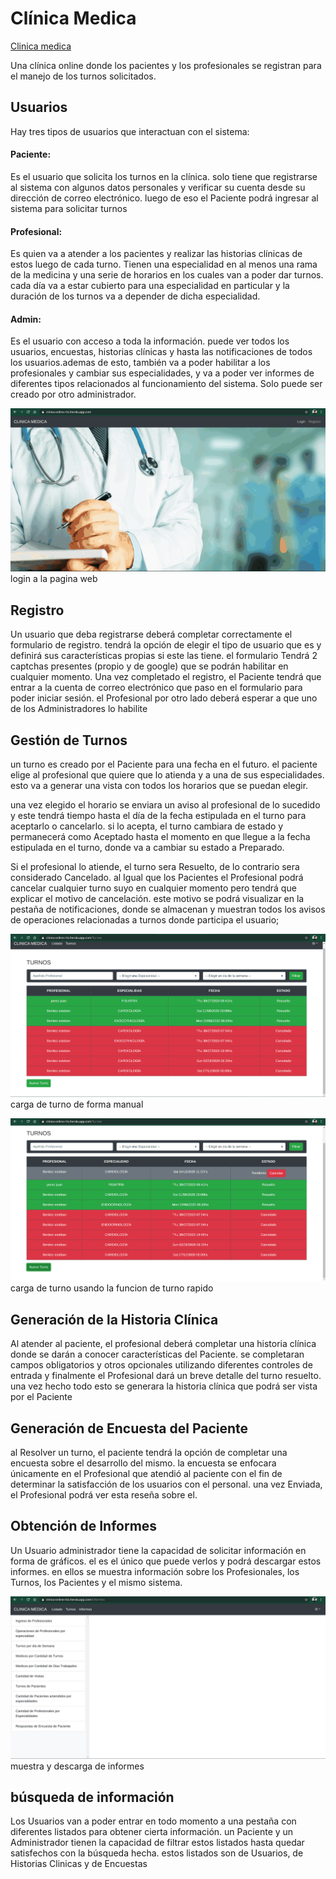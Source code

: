 # Clínica Medica

[Clinica medica](https://clinica-online-rilo.herokuapp.com/)

Una clínica online donde los pacientes y los profesionales se registran para el manejo de los turnos solicitados.

## Usuarios
Hay tres tipos de usuarios que interactuan con el sistema:

#### Paciente:
Es el usuario que solicita los turnos en la clínica. solo tiene que registrarse al sistema con algunos datos personales y verificar su cuenta desde su dirección de correo electrónico. luego de eso el Paciente podrá ingresar al sistema para solicitar turnos

#### Profesional:
Es quien va a atender a los pacientes y realizar las historias clínicas de estos luego de cada turno. Tienen una especialidad en al menos una rama de la medicina y una serie de horarios en los cuales van a poder dar turnos. cada día va a estar cubierto para una especialidad en particular y la duración de los turnos va a depender de dicha especialidad.

#### Admin:
Es el usuario con acceso a toda la información. puede ver todos los usuarios, encuestas, historias clínicas y hasta las notificaciones de todos los usuarios.ademas de esto, también va a poder habilitar a los profesionales y cambiar sus especialidades, y va a poder ver informes de diferentes tipos relacionados al funcionamiento del sistema. Solo puede ser creado por otro administrador.

![](./src/assets/login-clinica.gif)login a la pagina web

## Registro
Un usuario que deba registrarse deberá completar correctamente el formulario de registro. tendrá la opción de elegir el tipo de usuario que es y definirá sus características propias si este las tiene. el formulario Tendrá 2 captchas presentes (propio y de google) que se podrán habilitar en cualquier momento. 
Una vez completado el registro, el Paciente tendrá que entrar a la cuenta de correo electrónico que paso en el formulario para poder iniciar sesión. el Profesional por otro lado deberá esperar a que uno de los Administradores lo habilite

## Gestión de Turnos
un turno es creado por el Paciente para una fecha en el futuro. el paciente elige al profesional que quiere que lo atienda y a una de sus especialidades. esto va a generar una vista con todos los horarios que se puedan elegir.

una vez elegido el horario se enviara un aviso al profesional de lo sucedido y este tendrá tiempo hasta el día de la fecha estipulada en el turno para aceptarlo o cancelarlo. si lo acepta, el turno cambiara de estado y permanecerá como Aceptado hasta el momento en que llegue a la fecha estipulada en el turno, donde va a cambiar su estado a Preparado.

Si el profesional lo atiende, el turno sera Resuelto, de lo contrario sera considerado Cancelado. al Igual que los Pacientes el Profesional podrá cancelar cualquier turno suyo en cualquier momento pero tendrá que explicar el motivo de cancelación. este motivo se podrá visualizar en la pestaña de notificaciones, donde se almacenan y muestran todos los avisos de operaciones relacionadas a turnos donde participa el usuario;

![](./src/assets/sacar-turno-manual-clinica.gif)carga de turno de forma manual

![](./src/assets/sacar-turno-rapido-clinica.gif)carga de turno usando la funcion de turno rapido

## Generación de la Historia Clínica
Al atender al paciente, el profesional deberá completar una historia clínica 
donde se darán a conocer características del Paciente. se completaran campos obligatorios y otros opcionales utilizando diferentes controles de entrada y finalmente el Profesional dará un breve detalle del turno resuelto. una vez hecho todo esto se generara la historia clínica que podrá ser vista por el Paciente 

## Generación de Encuesta del Paciente
al Resolver un turno, el paciente tendrá la opción de completar una encuesta sobre el desarrollo del mismo. la encuesta se enfocara únicamente en el Profesional que atendió al paciente con el fin de determinar la satisfacción de los usuarios con el personal. una vez Enviada, el Profesional podrá ver esta reseña sobre el. 

## Obtención de Informes
Un Usuario administrador tiene la capacidad de solicitar información en forma de gráficos. el es el único que puede verlos y podrá descargar estos informes. en ellos se muestra información sobre los Profesionales, los Turnos, los Pacientes y el mismo sistema. 

![](./src/assets/mostrar-informe-clinica.gif) muestra y descarga de informes

## búsqueda de información
Los Usuarios van a poder entrar en todo momento a una pestaña con diferentes listados para obtener cierta información. un Paciente y un Administrador tienen la capacidad de filtrar estos listados hasta quedar satisfechos con la búsqueda hecha. 
estos listados son de Usuarios, de Historias Clinicas y de Encuestas
